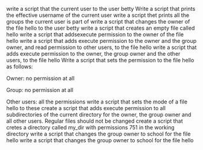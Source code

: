 write a script that the current user to the user betty
Write a script that prints the effective username of the current user
write a script thet prints all the groups the current user is part of
write a script that changes the owner of the file hello to the user betty
write a script that creates an empty file called hello
write a script that addsexecute permission to the owner of the file hello
write a script that adds execute permission to the owner and the group owner, and read permission to other users, to the file hello
write a script that adds execute permission to the owner, the group owner and the other users, to the file hello
Write a script that sets the permission to the file hello as follows:



Owner: no permission at all

Group: no permission at all

Other users: all the permissions 
write a script that sets the mode of a file hello to these
create a script that adds execute permission to all subdirectories of the current directory for the owner, the group owner and all other users. Regular files should not be changed
create a script that cretes a directory called my_dir with permissions 751 in the working directory
write a script that changes the group owner to school for the file hello
write a script that changes the group owner to school for the file hello

